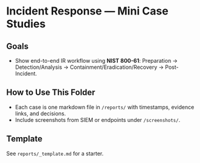 # Incident Response — Mini Case Studies

## Goals
- Show end-to-end IR workflow using **NIST 800-61**: Preparation → Detection/Analysis → Containment/Eradication/Recovery → Post-Incident.

## How to Use This Folder
- Each case is one markdown file in `/reports/` with timestamps, evidence links, and decisions.
- Include screenshots from SIEM or endpoints under `/screenshots/`.

## Template
See `reports/_template.md` for a starter.
